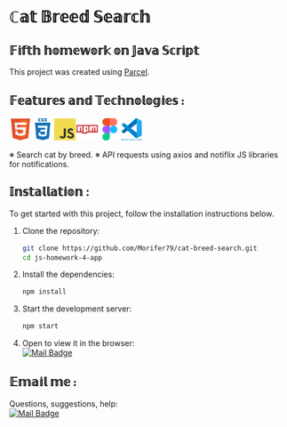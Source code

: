 # ℂ𝕒𝕥 𝔹𝕣𝕖𝕖𝕕 𝕊𝕖𝕒𝕣𝕔𝕙
## 𝔽𝕚𝕗𝕥𝕙 𝕙𝕠𝕞𝕖𝕨𝕠𝕣𝕜 𝕠𝕟 𝕁𝕒𝕧𝕒 𝕊𝕔𝕣𝕚𝕡𝕥

This project was created using [Parcel](https://parceljs.org/).  

## 𝔽𝕖𝕒𝕥𝕦𝕣𝕖𝕤 𝕒𝕟𝕕 𝕋𝕖𝕔𝕙𝕟𝕠𝕝𝕠𝕘𝕚𝕖𝕤 ᎓  
<img src="https://github.com/devicons/devicon/blob/master/icons/html5/html5-original.svg" title="HTML5" alt="HTML" width="40" height="40"/><img src="https://github.com/devicons/devicon/blob/master/icons/css3/css3-plain-wordmark.svg"  title="CSS3" alt="CSS" width="40" height="40"/><img src="https://github.com/devicons/devicon/blob/master/icons/javascript/javascript-original.svg" title="JavaScript" alt="JavaScript" width="40" height="40"/><img src="https://github.com/devicons/devicon/blob/master/icons/npm/npm-original-wordmark.svg" title="npm" alt="npm" width="40" height="40"/><img src="https://github.com/devicons/devicon/blob/master/icons/figma/figma-original.svg" title="Figma" alt="Figma" width="40" height="40"/><img src="https://github.com/devicons/devicon/blob/master/icons/vscode/vscode-original-wordmark.svg" title="VSCode" alt="VSCode" width="40" height="40"/>

※ Search cat by breed. 
※ API requests using axios and notiflix JS libraries for notifications.   

## 𝕀𝕟𝕤𝕥𝕒𝕝𝕝𝕒𝕥𝕚𝕠𝕟 :  

To get started with this project, follow the installation instructions below.

1. Clone the repository:
   ```bash
   git clone https://github.com/Morifer79/cat-breed-search.git
   cd js-homework-4-app
   ```
2. Install the dependencies:
   ```bash
   npm install
   ```
3. Start the development server:
   ```bash
   npm start
   ```
4. Open to view it in the browser:  
<a href="https://morifer79.github.io/cat-breed-search"><img src="https://badgen.net/badge/🌎 www:/Cat Search/yellow?icon=email" alt="Mail Badge"/></a>

## 𝔼𝕞𝕒𝕚𝕝 𝕞𝕖 ᎓  
Questions, suggestions, help:  
<a href="mailto:cyber-morifer@proton.me"><img src="https://badgen.net/badge/📧 email:/cyber-morifer@proton.me/yellow?icon=email" alt="Mail Badge"/></a>
